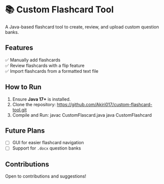 # 📚 Custom Flashcard Tool

A Java-based flashcard tool to create, review, and upload custom question banks.

## Features
✅ Manually add flashcards  
✅ Review flashcards with a flip feature  
✅ Import flashcards from a formatted text file  

## How to Run
1. Ensure **Java 17+** is installed.
2. Clone the repository: https://github.com/Akiri017/custom-flashcard-tool.git
3. Compile and Run: javac CustomFlascard.java java CustomFlashcard

## Future Plans
- [ ] GUI for easier flashcard navigation  
- [ ] Support for `.docx` question banks  

## Contributions
Open to contributions and suggestions!

